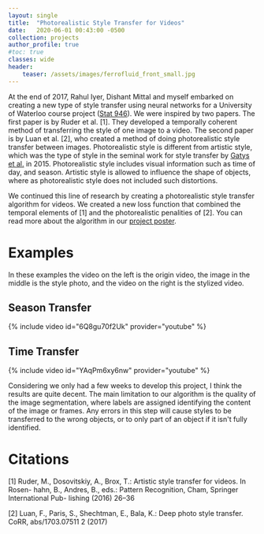 ```yaml
---
layout: single
title:  "Photorealistic Style Transfer for Videos"
date:   2020-06-01 00:43:00 -0500
collection: projects
author_profile: true
#toc: true
classes: wide
header:
    teaser: /assets/images/ferrofluid_front_small.jpg
---
```


At the end of 2017, Rahul Iyer, Dishant Mittal and myself embarked on creating a new type of style transfer using neural networks for a University of Waterloo course project ([Stat 946](https://uwaterloo.ca/data-analytics/teaching/deep-learning-2017)). We were inspired by two papers. The first paper is by Ruder et al. [1]. They developed a temporally coherent method of transferring the style of one image to a video. The second paper is by Luan et al. [2], who created a method of doing photorealistic style transfer between images. Photorealistic style is different from artistic style, which was the type of style in the seminal work for style transfer by [Gatys et al.](https://arxiv.org/abs/1508.06576) in 2015. Photorealistic style includes visual information such as time of day, and season. Artistic style is allowed to influence the shape of objects, where as photorealistic style does not included such distortions.

We continued this line of research by creating a photorealistic style transfer algorithm for videos. We created a new loss function that combined the temporal elements of [1] and the photorealistic penalities of [2]. You can read more about the algorithm in our <a href="/assets/files/photorealistic_style_transfer_video_poster.pdf">project poster</a>.

# Examples
In these examples the video on the left is the origin video, the image in the middle is the style photo, and the video on the right is the stylized video.
## Season Transfer
{% include video id="6Q8gu70f2Uk" provider="youtube" %}

## Time Transfer
{% include video id="YAqPm6xy6nw" provider="youtube" %}

Considering we only had a few weeks to develop this project, I think the results are quite decent. The main limitation to our algorithm is the quality of the image segmentation, where labels are assigned identifying the content of the image or frames. Any errors in this step will cause styles to be transferred to the wrong objects, or to only part of an object if it isn't fully identified.

# Citations
[1] Ruder, M., Dosovitskiy, A., Brox, T.: Artistic style transfer for videos. In Rosen-
hahn, B., Andres, B., eds.: Pattern Recognition, Cham, Springer International Pub-
lishing (2016) 26–36

[2] Luan, F., Paris, S., Shechtman, E., Bala, K.: Deep photo style transfer. CoRR,
abs/1703.07511 2 (2017)
